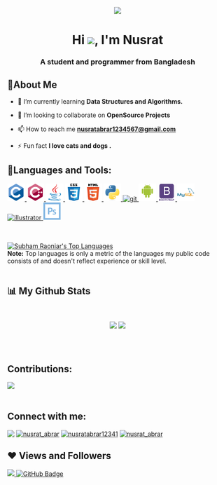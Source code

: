 <p align="center" >
<a href="#"><img width="46%" height="auto" src="https://photo-cdn2.icons8.com/5B-Vc8lqFHAU477wlwkuKGRGqcu2gQNP9pTm2diss-w/rs:fit:1606:1072/Z3M6Ly9tb29zZTIv/YXNzZXRzL3NhdGEv/b3JpZ2luYWwvODA0/L2ZiNGEwNTMwLWYz/MjUtNDQ0ZC1iMGY2/LWIyY2JkMzEyMjU1/Mi5qcGc.jpg" height="95px"/></a>
</p>
<h1 align="center">Hi <img src="https://raw.githubusercontent.com/MartinHeinz/MartinHeinz/master/wave.gif" width="30px">, I'm Nusrat</h1>
<h3 align="center">A student and programmer from Bangladesh</h3>

##  👩About Me


- 🌱 I’m currently learning **Data Structures and Algorithms.**

- 👯 I’m looking to collaborate on **OpenSource Projects**

  

- 📫 How to reach me **nusratabrar1234567@gmail.com**

- ⚡ Fun fact **I love cats and dogs .**
<h2 align="left">🚀Languages and Tools:</h2>
<p align="left"> <a href="https://www.cprogramming.com/" target="_blank"> <img src="https://raw.githubusercontent.com/devicons/devicon/master/icons/c/c-original.svg" alt="c" width="40" height="40"/> </a> <a href="https://www.w3schools.com/cpp/" target="_blank"> <img src="https://raw.githubusercontent.com/devicons/devicon/master/icons/cplusplus/cplusplus-original.svg" alt="cplusplus" width="40" height="40"/> </a><a href="https://www.java.com" target="_blank"> <img src="https://raw.githubusercontent.com/devicons/devicon/master/icons/java/java-original.svg" alt="java" width="40" height="40"/> </a> <a href="https://www.w3schools.com/css/" target="_blank"> <img src="https://raw.githubusercontent.com/devicons/devicon/master/icons/css3/css3-original-wordmark.svg" alt="css3" width="40" height="40"/> </a><a href="https://www.w3.org/html/" target="_blank"> <img src="https://raw.githubusercontent.com/devicons/devicon/master/icons/html5/html5-original-wordmark.svg" alt="html5" width="40" height="40"/> </a><a href="https://www.python.org" target="_blank"> <img src="https://raw.githubusercontent.com/devicons/devicon/master/icons/python/python-original.svg" alt="python" width="40" height="40"/> </a> <a href="https://git-scm.com/" target="_blank"> <img src="https://www.vectorlogo.zone/logos/git-scm/git-scm-icon.svg" alt="git" width="40" height="40"/> </a> <a href="https://developer.android.com" target="_blank"> <img src="https://raw.githubusercontent.com/devicons/devicon/master/icons/android/android-original-wordmark.svg" alt="android" width="40" height="40"/> </a> <a href="https://getbootstrap.com" target="_blank"> <img src="https://raw.githubusercontent.com/devicons/devicon/master/icons/bootstrap/bootstrap-plain-wordmark.svg" alt="bootstrap" width="40" height="40"/> </a>  <a href="https://www.mysql.com/" target="_blank"> <img src="https://raw.githubusercontent.com/devicons/devicon/master/icons/mysql/mysql-original-wordmark.svg" alt="mysql" width="40" height="40"/> </a> <a href="https://www.adobe.com/in/products/illustrator.html" target="_blank"> <img src="https://www.vectorlogo.zone/logos/adobe_illustrator/adobe_illustrator-icon.svg" alt="illustrator" width="40" height="40"/> </a>  <a href="https://www.photoshop.com/en" target="_blank"> <img src="https://raw.githubusercontent.com/devicons/devicon/master/icons/photoshop/photoshop-line.svg" alt="photoshop" width="40" height="40"/> </a>  </p>
 


<!-- [![React Badge](https://img.shields.io/badge/-React-61DBFB?style=for-the-badge&labelColor=black&logo=react&logoColor=61DBFB)](#)  [![Javascript Badge](https://img.shields.io/badge/-Javascript-F0DB4F?style=for-the-badge&labelColor=black&logo=javascript&logoColor=F0DB4F)](#) [![Typescript Badge](https://img.shields.io/badge/-Typescript-007acc?style=for-the-badge&labelColor=black&logo=typescript&logoColor=007acc)](#) [![Nodejs Badge](https://img.shields.io/badge/-Nodejs-3C873A?style=for-the-badge&labelColor=black&logo=node.js&logoColor=3C873A)](#) [![GraphQL Badge](https://img.shields.io/badge/-GraphQl-e535ab?style=for-the-badge&labelColor=black&logo=node.js&logoColor=e535ab)](#) -->
<br/>
<br/>
 <a href="https://github.com/SubhamRaoniar28/github-readme-stats"><img alt="Subham Raoniar's Top Languages" src="https://github-readme-stats.vercel.app/api/top-langs/?username=NusratAbrar&langs_count=8&count_private=true&layout=compact&theme=react&hide_border=true&bg_color=0D1117" /></a>
 <br/>
  <b>Note:</b> Top languages is only a metric of the languages my public code consists of and doesn't reflect experience or skill level.
<br/>
<br/>

## 📊 My Github Stats

  <br/>
 
<p align="center">
  <img width="48%" src="https://github-readme-stats.vercel.app/api?username=NusratAbrar&show_icons=true&theme=tokyonight" />
  <img width="48%" src="https://github-readme-streak-stats.herokuapp.com/?user=NusratAbrar&theme=tokyonight" />
 
    

</p>
<br/>
<br/>

   

<h2 align="left">Contributions: </h2>
<img src="https://activity-graph.herokuapp.com/graph?username=NusratAbrar&amp;theme=react-dark&amp;hide_border=true&amp;area=true" style="max-width:100%;">

<br/>
<br/>

## Connect with me:
<p align="left">

<a href = "https://www.linkedin.com/in/nusrat-abrar-3759b71aa/"><img  align="center" src="https://img.icons8.com/fluent/48/000000/linkedin.png"/></a>
<a href="https://www.codechef.com/users/nusrat_abrar" target="blank"><img align="center" src="https://cdn.jsdelivr.net/npm/simple-icons@3.1.0/icons/codechef.svg" alt="nusrat_abrar" height="30" width="40" /></a>
<a href="https://www.hackerrank.com/nusratabrar12341" target="blank"><img align="center" src="https://raw.githubusercontent.com/rahuldkjain/github-profile-readme-generator/master/src/images/icons/Social/hackerrank.svg" alt="nusratabrar12341" height="30" width="40" /></a>
<a href="https://codeforces.com/profile/nusrat_abrar" target="blank"><img align="center" src="https://cdn.jsdelivr.net/npm/simple-icons@3.0.1/icons/codeforces.svg" alt="nusrat_abrar" height="30" width="40" /></a>
</p>

## ❤ Views and Followers
<a href="https://github.com/Meghna-DAS/github-profile-views-counter">
    <img src="https://komarev.com/ghpvc/?username=NusratAbrar">
</a>
<a href="https://github.com/SubhamRaoniar28?tab=followers"><img src="https://img.shields.io/github/followers/NusratAbrar?label=Followers&style=social" alt="GitHub Badge"></a>
